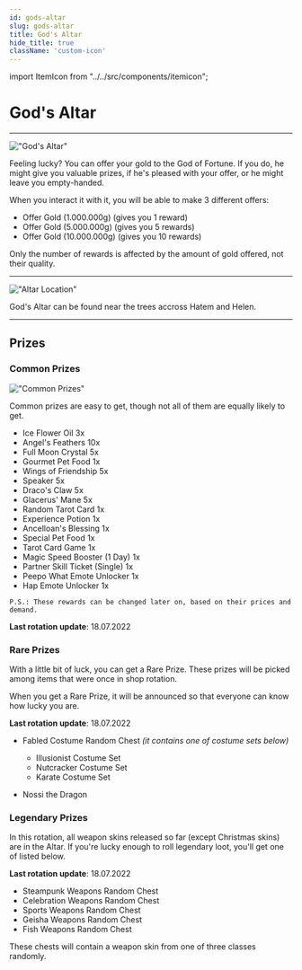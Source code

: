 ```yaml
---
id: gods-altar
slug: gods-altar
title: God's Altar 
hide_title: true
className: 'custom-icon'
---
```

import ItemIcon from "../../src/components/itemicon";

# God's Altar

---

!["God's Altar"](https://i.imgur.com/XbDi6X7.jpeg)

Feeling lucky? You can offer your gold to the God of Fortune.
If you do, he might give you valuable prizes, if he's pleased with your offer, or he might leave you empty-handed.

When you interact it with it, you will be able to make 3 different offers:
- Offer Gold (1.000.000g) (gives you 1 reward)
- Offer Gold (5.000.000g) (gives you 5 rewards)
- Offer Gold (10.000.000g) (gives you 10 rewards)

Only the number of rewards is affected by the amount of gold offered, not their quality.

---

!["Altar Location"](https://i.imgur.com/XYYz5aB.jpg)

God's Altar can be found near the trees accross Hatem and Helen.

---

## Prizes

### Common Prizes

!["Common Prizes"](https://i.imgur.com/93exjes.png)

Common prizes are easy to get, though not all of them are equally likely to get.

- Ice Flower Oil 3x
- Angel's Feathers 10x
- Full Moon Crystal 5x
- Gourmet Pet Food 1x
- Wings of Friendship 5x
- Speaker 5x
- Draco's Claw 5x
- Glacerus' Mane 5x
- Random Tarot Card 1x
- Experience Potion 1x
- Ancelloan's Blessing 1x
- Special Pet Food 1x
- Tarot Card Game 1x
- Magic Speed Booster (1 Day) 1x
- Partner Skill Ticket (Single) 1x
- Peepo What Emote Unlocker 1x
- Hap Emote Unlocker 1x

``P.S.: These rewards can be changed later on, based on their prices and demand.``

**Last rotation update**: 18.07.2022

### Rare Prizes

With a little bit of luck, you can get a Rare Prize.
These prizes will be picked among items that were once in shop rotation.

When you get a Rare Prize, it will be announced so that everyone can know how lucky you are.

**Last rotation update**: 18.07.2022

- Fabled Costume Random Chest <ItemIcon iconId="1399" width="25px" /> *(it contains one of costume sets below)*

    - Illusionist Costume Set   
    - Nutcracker Costume Set    
    - Karate Costume Set    
  
- Nossi the Dragon <ItemIcon iconId="770" width="25px" />

### Legendary Prizes

In this rotation, all weapon skins released so far (except Christmas skins) are in the Altar.
If you're lucky enough to roll legendary loot, you'll get one of listed below.

**Last rotation update**: 18.07.2022

- Steampunk Weapons Random Chest
- Celebration Weapons Random Chest
- Sports Weapons Random Chest
- Geisha Weapons Random Chest
- Fish Weapons Random Chest

These chests will contain a weapon skin from one of three classes randomly.
